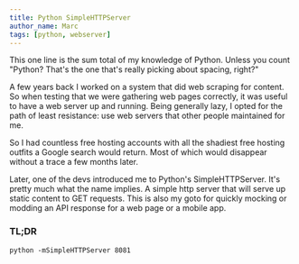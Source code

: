 ```yaml
---
title: Python SimpleHTTPServer
author_name: Marc
tags: [python, webserver]
---
```

This one line is the sum total of my knowledge of Python. Unless you count "Python? That's the one that's really picking about spacing, right?"

A few years back I worked on a system that did web scraping for content. So when testing that we were gathering web pages correctly, it was useful to have a web server up and running. Being generally lazy, I opted for the path of least resistance: use web servers that other people maintained for me.

So I had countless free hosting accounts with all the shadiest free hosting outfits a Google search would return. Most of which would disappear without a trace a few months later.

Later, one of the devs introduced me to Python's SimpleHTTPServer. It's pretty much what the name implies. A simple http server that will serve up static content to GET requests. This is also my goto for quickly mocking or modding an API response for a web page or a mobile app.

### TL;DR
```python -mSimpleHTTPServer 8081```